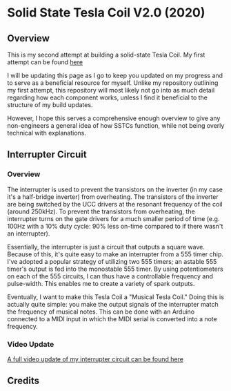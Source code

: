 # Solid State Tesla Coil V2.0 (2020)

## Overview 
This is my second attempt at building a solid-state Tesla Coil. My first attempt can be found [here](https://github.com/zakwerd/Musical-Solid-State-Tesla-Coil-2019-)

I will be updating this page as I go to keep you updated on my progress and to serve as a beneficial resource for myself. Unlike my repository outlining my first attempt, this repository will most likely not go into as much detail regarding how each component works, unless I find it beneficial to the structure of my build updates.

However, I hope this serves a comprehensive enough overview to give any non-engineers a general idea of how SSTCs function, while not being overly technical with explanations.

## Interrupter Circuit 

### Overview  
The interrupter is used to prevent the transistors on the inverter (in my case it's a half-bridge inverter) from overheating. The transistors of the inverter are being switched by the UCC drivers at the resonant frequency of the coil (around 250kHz). To prevent the transistors from overheating, the interrupter turns on the gate drivers for a much smaller period of time (e.g. 100Hz with a 10% duty cycle: 90% less on-time compared to if there wasn't an interrupter).

Essentially, the interrupter is just a circuit that outputs a square wave. Because of this, it's quite easy to make an interrupter from a 555 timer chip. I've adopted a popular strategy of utilizing two 555 timers; an astable 555 timer's output is fed into the monostable 555 timer. By using potentiometers on each of the 555 circuits, I can thus have a controllable frequency and pulse-width. This enables me to create a variety of spark outputs.

Eventually, I want to make this Tesla Coil a "Musical Tesla Coil." Doing this is actually quite simple: you make the output signals of the interrupter match the frequency of musical notes. This can be done with an Arduino connected to a MIDI input in which the MIDI serial is converted into a note frequency.

### Video Update
[A full video update of my interrupter circuit can be found here](https://www.youtube.com/watch?v=m8oV7pfkEEA&t=31s&ab_channel=MajorityBonePodcast)


## Credits


